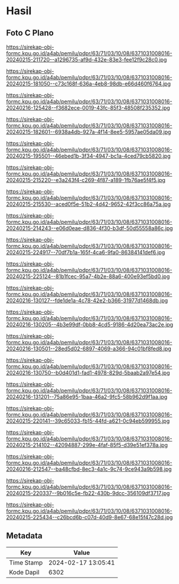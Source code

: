 # Hasil

## Foto C Plano

https://sirekap-obj-formc.kpu.go.id/a4ab/pemilu/pdpr/63/71/03/10/08/6371031008016-20240215-211720--a1296735-af9d-432e-83e3-fee12f9c28c0.jpg

https://sirekap-obj-formc.kpu.go.id/a4ab/pemilu/pdpr/63/71/03/10/08/6371031008016-20240215-181050--c73c168f-636a-4eb8-98db-e66d460f6764.jpg

https://sirekap-obj-formc.kpu.go.id/a4ab/pemilu/pdpr/63/71/03/10/08/6371031008016-20240216-125428--f3682ece-0019-43fc-85f3-48508f235352.jpg

https://sirekap-obj-formc.kpu.go.id/a4ab/pemilu/pdpr/63/71/03/10/08/6371031008016-20240215-182601--6938a4db-927a-4f14-8ee5-5957ae05da09.jpg

https://sirekap-obj-formc.kpu.go.id/a4ab/pemilu/pdpr/63/71/03/10/08/6371031008016-20240215-195501--46ebed1b-3f34-4947-bc1a-4ced79cb5820.jpg

https://sirekap-obj-formc.kpu.go.id/a4ab/pemilu/pdpr/63/71/03/10/08/6371031008016-20240215-215220--e3a243f4-c269-4f87-a189-1fb76ae5f4f5.jpg

https://sirekap-obj-formc.kpu.go.id/a4ab/pemilu/pdpr/63/71/03/10/08/6371031008016-20240215-215530--aced0f5e-51b2-4d42-9652-42f3cc86a75a.jpg

https://sirekap-obj-formc.kpu.go.id/a4ab/pemilu/pdpr/63/71/03/10/08/6371031008016-20240215-214243--e06d0eae-d836-4f30-b3df-50d55558a86c.jpg

https://sirekap-obj-formc.kpu.go.id/a4ab/pemilu/pdpr/63/71/03/10/08/6371031008016-20240215-224917--70df7b1a-165f-4ca6-9fa0-86384141def6.jpg

https://sirekap-obj-formc.kpu.go.id/a4ab/pemilu/pdpr/63/71/03/10/08/6371031008016-20240215-225124--81b1fcec-95a7-4b2e-88a6-400e93ef5bd0.jpg

https://sirekap-obj-formc.kpu.go.id/a4ab/pemilu/pdpr/63/71/03/10/08/6371031008016-20240216-130127--fde1de1a-4c78-42e2-b366-31977d1468db.jpg

https://sirekap-obj-formc.kpu.go.id/a4ab/pemilu/pdpr/63/71/03/10/08/6371031008016-20240216-130205--4b3e99df-0bb8-4cd5-9186-4d20ea73ac2e.jpg

https://sirekap-obj-formc.kpu.go.id/a4ab/pemilu/pdpr/63/71/03/10/08/6371031008016-20240216-130501--28ed5d02-6897-4069-a366-94c01bf8fed8.jpg

https://sirekap-obj-formc.kpu.go.id/a4ab/pemilu/pdpr/63/71/03/10/08/6371031008016-20240216-130750--b0d401d1-fad1-4978-829d-5baab2a97e54.jpg

https://sirekap-obj-formc.kpu.go.id/a4ab/pemilu/pdpr/63/71/03/10/08/6371031008016-20240216-131201--75a86e95-1baa-46a2-9fc5-58b962d9f1aa.jpg

https://sirekap-obj-formc.kpu.go.id/a4ab/pemilu/pdpr/63/71/03/10/08/6371031008016-20240215-220141--39c65033-fb15-44fd-a621-0c94eb599955.jpg

https://sirekap-obj-formc.kpu.go.id/a4ab/pemilu/pdpr/63/71/03/10/08/6371031008016-20240215-214102--42094887-299e-4faf-85f5-d39e51ef378a.jpg

https://sirekap-obj-formc.kpu.go.id/a4ab/pemilu/pdpr/63/71/03/10/08/6371031008016-20240216-212547--ba48cfbd-8ec3-4a1c-9c74-9ce943a9b598.jpg

https://sirekap-obj-formc.kpu.go.id/a4ab/pemilu/pdpr/63/71/03/10/08/6371031008016-20240215-220337--9b016c5e-fb22-430b-9dcc-356109df3717.jpg

https://sirekap-obj-formc.kpu.go.id/a4ab/pemilu/pdpr/63/71/03/10/08/6371031008016-20240215-225434--c26bcd6b-c07d-40d9-8e67-68e15f47c28d.jpg


## Metadata

| Key        | Value               |
| ---------- | ------------------- |
| Time Stamp | 2024-02-17 13:05:41 |
| Kode Dapil | 6302                |



